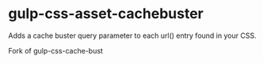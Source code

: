 # gulp-css-asset-cachebuster

Adds a cache buster query parameter to each url() entry found in your CSS.

Fork of gulp-css-cache-bust